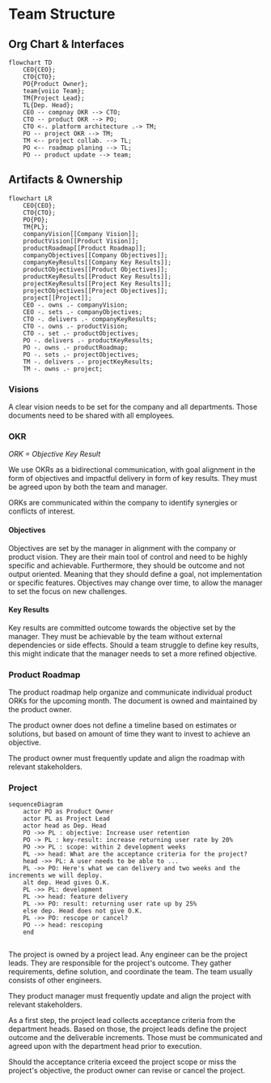 # Team Structure

## Org Chart & Interfaces

```mermaid
flowchart TD
    CEO{CEO};
    CTO{CTO};
    PO{Product Owner};
    team{voiio Team};
    TM{Project Lead};
    TL{Dep. Head};
    CEO -- compnay OKR --> CTO;
    CTO -- product OKR --> PO;
    CTO <-. platform architecture .-> TM;
    PO -- project OKR --> TM;
    TM <-- project collab. --> TL;
    PO <-- roadmap planing --> TL;
    PO -- product update --> team;
```

## Artifacts & Ownership

```mermaid
flowchart LR
    CEO{CEO};
    CTO{CTO};
    PO{PO};
    TM{PL};
    companyVision[[Company Vision]];
    productVision[[Product Vision]];
    productRoadmap[[Product Roadmap]];
    companyObjectives[[Company Objectives]];
    companyKeyResults[[Company Key Results]];
    productObjectives[[Product Objectives]];
    productKeyResults[[Product Key Results]];
    projectKeyResults[[Project Key Results]];
    projectObjectives[[Project Objectives]];
    project[[Project]];
    CEO -. owns .- companyVision;
    CEO -. sets .- companyObjectives;
    CTO -. delivers .- companyKeyResults;
    CTO -. owns .- productVision;
    CTO -. set .- productObjectives;
    PO -. delivers .- productKeyResults;
    PO -. owns .- productRoadmap;
    PO -. sets .- projectObjectives;
    TM -. delivers .- projectKeyResults;
    TM -. owns .- project;
```

### Visions

A clear vision needs to be set for the company and all departments. Those documents
need to be shared with all employees.

### OKR

_ORK = Objective Key Result_

We use OKRs as a bidirectional communication, with goal alignment in the form of
objectives and impactful delivery in form of key results. They must be agreed upon
by both the team and manager.

ORKs are communicated within the company to identify synergies or conflicts of interest.

#### Objectives

Objectives are set by the manager in alignment with the company or product vision.
They are their main tool of control and need to be highly specific and achievable.
Furthermore, they should be outcome and not output oriented. Meaning that they should
define a goal, not implementation or specific features.
Objectives may change over time, to allow the manager to set the focus on new challenges.

#### Key Results

Key results are committed outcome towards the objective set by the manager.
They must be achievable by the team without external dependencies or side effects.
Should a team struggle to define key results, this might indicate that the manager
needs to set a more refined objective.

### Product Roadmap

The product roadmap help organize and communicate individual product ORKs for the
upcoming month. The document is owned and maintained by the product owner.

The product owner does not define a timeline based on estimates or solutions, but based
on amount of time they want to invest to achieve an objective.

The product owner must frequently update and align the roadmap with relevant stakeholders.

### Project

```mermaid
sequenceDiagram
    actor PO as Product Owner
    actor PL as Project Lead
    actor head as Dep. Head
    PO ->> PL : objective: Increase user retention
    PO -> PL : key-result: increase returning user rate by 20%
    PO ->> PL : scope: within 2 development weeks
    PL ->> head: What are the acceptance criteria for the project?
    head ->> PL: A user needs to be able to ...
    PL ->> PO: Here's what we can delivery and two weeks and the increments we will deploy.
    alt dep. Head gives O.K.
    PL ->> PL: development
    PL ->> head: feature delivery
    PL ->> PO: result: returning user rate up by 25%
    else dep. Head does not give O.K.
    PL ->> PO: rescope or cancel?
    PO --> head: rescoping
    end


```

The project is owned by a project lead. Any engineer can be the project leads.
They are responsible for the project's outcome. They gather requirements, define
solution, and coordinate the team. The team usually consists of other engineers.

They product manager must frequently update and align the project with relevant stakeholders.

As a first step, the project lead collects acceptance criteria from the department heads.
Based on those, the project leads define the project outcome and the deliverable
increments. Those must be communicated and agreed upon with the department head prior
to execution.

Should the acceptance criteria exceed the project scope or miss the project's objective,
the product owner can revise or cancel the project.
